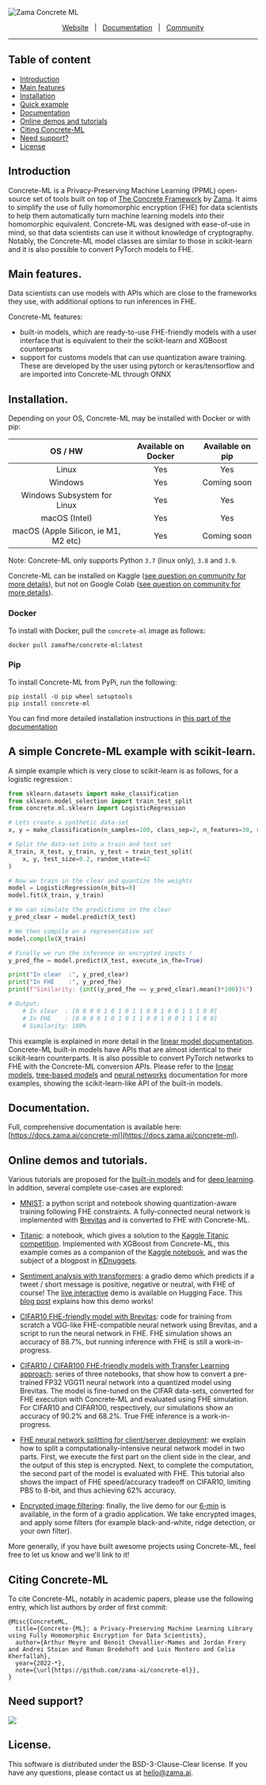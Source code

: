 ![Zama Concrete ML](https://user-images.githubusercontent.com/5758427/215489512-998b715c-9dd7-421a-b09a-5d15d797e237.png)
<div align="center">
  <a href="https://zama.ai">Website</a>
  &nbsp;&nbsp;|&nbsp;&nbsp;
  <a href="https://docs.zama.ai/concrete-ml">Documentation</a>
  &nbsp;&nbsp;|&nbsp;&nbsp;
  <a href="https://zama.ai/community">Community</a>
  <br />
  <hr />
</div>

## Table of content
- [Introduction](#Introduction)
- [Main features](#Main-features)
- [Installation](#Installation)
- [Quick example](#Quick-example)
- [Documentation](#Documentation)
- [Online demos and tutorials](#Online-demos-and-tutorials)
- [Citing Concrete-ML](#Citing-Concrete-ML)
- [Need support?](#Need-support)
- [License](#License)


## Introduction
Concrete-ML is a Privacy-Preserving Machine Learning (PPML) open-source set of tools built on top of [The Concrete Framework](https://github.com/zama-ai/concrete) by [Zama](https://github.com/zama-ai). It aims to simplify the use of fully homomorphic encryption (FHE) for data scientists to help them automatically turn machine learning models into their homomorphic equivalent. Concrete-ML was designed with ease-of-use in mind, so that data scientists can use it without knowledge of cryptography. Notably, the Concrete-ML model classes are similar to those in scikit-learn and it is also possible to convert PyTorch models to FHE.

## Main features.

Data scientists can use models with APIs which are close to the frameworks they use, with additional options to run inferences in FHE.

Concrete-ML features:

- built-in models, which are ready-to-use FHE-friendly models with a user interface that is equivalent to their the scikit-learn and XGBoost counterparts
- support for customs models that can use quantization aware training. These are developed by the user using pytorch or keras/tensorflow and are imported into Concrete-ML through ONNX

## Installation.

Depending on your OS, Concrete-ML may be installed with Docker or with pip:

|               OS / HW                | Available on Docker | Available on pip |
| :----------------------------------: | :-----------------: | :--------------: |
|                Linux                 |         Yes         |       Yes        |
|               Windows                |         Yes         |   Coming soon    |
|     Windows Subsystem for Linux      |         Yes         |       Yes        |
|            macOS (Intel)             |         Yes         |       Yes        |
| macOS (Apple Silicon, ie M1, M2 etc) |         Yes         |   Coming soon    |

Note: Concrete-ML only supports Python `3.7` (linux only), `3.8` and `3.9`.

Concrete-ML can be installed on Kaggle ([see question on community for more details](https://community.zama.ai/t/how-do-we-use-concrete-ml-on-kaggle/332)), but not on Google Colab ([see question on community for more details](https://community.zama.ai/t/how-do-i-install-run-concrete-ml-on-google-colab/338)).

### Docker

To install with Docker, pull the `concrete-ml` image as follows:

`docker pull zamafhe/concrete-ml:latest`

### Pip

To install Concrete-ML from PyPi, run the following:

```
pip install -U pip wheel setuptools
pip install concrete-ml
```

You can find more detailed installation instructions in [this part of the documentation](docs/getting-started/pip_installing.md)

## A simple Concrete-ML example with scikit-learn.

A simple example which is very close to scikit-learn is as follows, for a logistic regression :

```python
from sklearn.datasets import make_classification
from sklearn.model_selection import train_test_split
from concrete.ml.sklearn import LogisticRegression

# Lets create a synthetic data-set
x, y = make_classification(n_samples=100, class_sep=2, n_features=30, random_state=42)

# Split the data-set into a train and test set
X_train, X_test, y_train, y_test = train_test_split(
    x, y, test_size=0.2, random_state=42
)

# Now we train in the clear and quantize the weights
model = LogisticRegression(n_bits=8)
model.fit(X_train, y_train)

# We can simulate the predictions in the clear
y_pred_clear = model.predict(X_test)

# We then compile on a representative set 
model.compile(X_train)

# Finally we run the inference on encrypted inputs !
y_pred_fhe = model.predict(X_test, execute_in_fhe=True)

print("In clear  :", y_pred_clear)
print("In FHE    :", y_pred_fhe)
print(f"Similarity: {int((y_pred_fhe == y_pred_clear).mean()*100)}%")

# Output:
    # In clear  : [0 0 0 0 1 0 1 0 1 1 0 0 1 0 0 1 1 1 0 0]
    # In FHE    : [0 0 0 0 1 0 1 0 1 1 0 0 1 0 0 1 1 1 0 0]
    # Similarity: 100%
```

This example is explained in more detail in the [linear model documentation](docs/built-in-models/linear.md). Concrete-ML built-in models
have APIs that are almost identical to their scikit-learn counterparts. It is also possible to convert PyTorch networks to FHE with the Concrete-ML conversion APIs. Please refer to the [linear models](docs/built-in-models/linear.md), [tree-based models](docs/built-in-models/tree.md) and [neural networks](docs/built-in-models/neural-networks.md) documentation for more examples, showing the scikit-learn-like API of the built-in
models.

## Documentation.

Full, comprehensive documentation is available here: [https://docs.zama.ai/concrete-ml](https://docs.zama.ai/concrete-ml).

## Online demos and tutorials.

Various tutorials are proposed for the [built-in models](docs/built-in-models/ml_examples.md) and for [deep learning](docs/deep-learning/examples.md). In addition, several complete use-cases are explored:

- [MNIST](use_case_examples/mnist): a python script and notebook showing quantization-aware training following FHE constraints. A fully-connected neural network is implemented with [Brevitas](https://github.com/Xilinx/brevitas) and is converted to FHE with Concrete-ML.

- [Titanic](use_case_examples/titanic/KaggleTitanic.ipynb): a notebook, which gives a solution to the [Kaggle Titanic competition](https://www.kaggle.com/c/titanic/). Implemented with XGBoost from Concrete-ML, this example comes as a companion of the [Kaggle notebook](https://www.kaggle.com/code/concretemlteam/titanic-with-privacy-preserving-machine-learning), and was the subject of a blogpost in [KDnuggets](https://www.kdnuggets.com/2022/08/machine-learning-encrypted-data.html).

- [Sentiment analysis with transformers](use_case_examples/sentiment-analysis-with-transformer): a gradio demo which predicts if a tweet / short message is positive, negative or neutral, with FHE of course! The [live interactive](https://huggingface.co/spaces/zama-fhe/encrypted_sentiment_analysis) demo is available on Hugging Face. This [blog post](https://huggingface.co/blog/sentiment-analysis-fhe) explains how this demo works!

- [CIFAR10 FHE-friendly model with Brevitas](use_case_examples/cifar_brevitas_training): code for training from scratch a VGG-like FHE-compatible neural network using Brevitas, and a script to run the neural network in FHE. FHE simulation shows an accuracy of 88.7%, but running inference with FHE is still a work-in-progress.

- [CIFAR10 / CIFAR100 FHE-friendly models with Transfer Learning approach](use_case_examples/cifar_brevitas_finetuning): series of three notebooks, that show how to convert a pre-trained FP32 VGG11 neural network into a quantized model using Brevitas. The model is fine-tuned on the CIFAR data-sets, converted for FHE execution with Concrete-ML and evaluated using FHE simulation. For CIFAR10 and CIFAR100, respectively, our simulations show an accuracy of 90.2% and 68.2%. True FHE inference is a work-in-progress.

- [FHE neural network splitting for client/server deployment](use_case_examples/cifar_10_with_model_splitting): we explain how to split a computationally-intensive neural network model in two parts. First, we execute the first part on the client side in the clear, and the output of this step is encrypted. Next, to complete the computation, the second part of the model is evaluated with FHE. This tutorial also shows the impact of FHE speed/accuracy tradeoff on CIFAR10, limiting PBS to 8-bit, and thus achieving 62% accuracy.

- [Encrypted image filtering](use_case_examples/image_filtering): finally, the live demo for our [6-min](https://6min.zama.ai) is available, in the form of a gradio application. We take encrypted images, and apply some filters (for example black-and-white, ridge detection, or your own filter).

More generally, if you have built awesome projects using Concrete-ML, feel free to let us know and we'll link to it!

## Citing Concrete-ML

To cite Concrete-ML, notably in academic papers, please use the following entry, which list authors by order of first commit:

```text
@Misc{ConcreteML,
  title={Concrete-{ML}: a Privacy-Preserving Machine Learning Library using Fully Homomorphic Encryption for Data Scientists},
  author={Arthur Meyre and Benoit Chevallier-Mames and Jordan Frery and Andrei Stoian and Roman Bredehoft and Luis Montero and Celia Kherfallah},
  year={2022-*},
  note={\url{https://github.com/zama-ai/concrete-ml}},
}
```

## Need support?

<a target="_blank" href="https://community.zama.ai">
  <img src="https://user-images.githubusercontent.com/5758427/191792238-b132e413-05f9-4fee-bee3-1371f3d81c28.png">
</a>

## License.

This software is distributed under the BSD-3-Clause-Clear license. If you have any questions, please contact us at hello@zama.ai.
